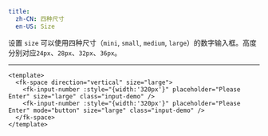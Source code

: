 ```yaml
title:
  zh-CN: 四种尺寸
  en-US: Size
```


设置 `size` 可以使用四种尺寸（`mini`, `small`, `medium`, `large`）的数字输入框。高度分别对应`24px`、`28px`、`32px`、`36px`。

---

```vue { "component": true } 
<template>
  <fk-space direction="vertical" size="large">
    <fk-input-number :style="{width:'320px'}" placeholder="Please Enter" size="large" class="input-demo" />
    <fk-input-number :style="{width:'320px'}" placeholder="Please Enter" mode="button" size="large" class="input-demo" />
  </fk-space>
</template>
```
